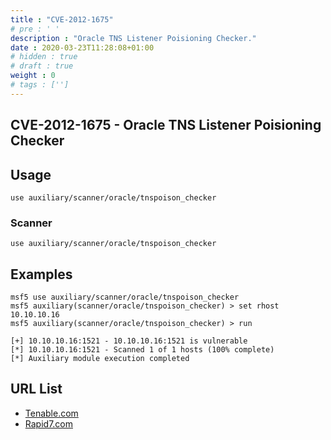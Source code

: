 ```yaml
---
title : "CVE-2012-1675"
# pre : ' '
description : "Oracle TNS Listener Poisioning Checker."
date : 2020-03-23T11:28:08+01:00
# hidden : true
# draft : true
weight : 0
# tags : ['']
---
```


## CVE-2012-1675 - Oracle TNS Listener Poisioning Checker

## Usage

```plain
use auxiliary/scanner/oracle/tnspoison_checker
```

### Scanner

```plain
use auxiliary/scanner/oracle/tnspoison_checker
```

## Examples

```plain
msf5 use auxiliary/scanner/oracle/tnspoison_checker
msf5 auxiliary(scanner/oracle/tnspoison_checker) > set rhost 10.10.10.16
msf5 auxiliary(scanner/oracle/tnspoison_checker) > run

[+] 10.10.10.16:1521 - 10.10.10.16:1521 is vulnerable
[*] 10.10.10.16:1521 - Scanned 1 of 1 hosts (100% complete)
[*] Auxiliary module execution completed
```

## URL List

* [Tenable.com](https://www.tenable.com/plugins/nessus/69552)
* [Rapid7.com](https://www.rapid7.com/db/modules/auxiliary/scanner/oracle/tnspoison_checker)
